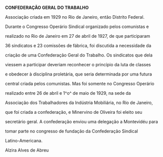 **CONFEDERAÇÃO GERAL DO TRABALHO**



Associação criada em 1929 no Rio de Janeiro, então Distrito Federal.



Durante o Congresso Operário Sindical organizado pelos comunistas e

realizado no Rio de Janeiro em 27 de abril de 1927, de que participaram

36 sindicatos e 23 comissões de fábrica, foi discutida a necessidade da

criação de uma Confederação Geral do Trabalho. Os sindicatos que dela

viessem a participar deveriam reconhecer o princípio da luta de classes

e obedecer à disciplina proletária, que seria determinada por uma futura

central criada pelos comunistas. Mas foi somente no Congresso Operário

realizado entre 26 de abril e 1^o^ de maio de 1929, na sede da

Associação dos Trabalhadores da Indústria Mobiliária, no Rio de Janeiro,

que foi criada a confederação, e Minervino de Oliveira foi eleito seu

secretário geral. A confederação enviou uma delegação a Montevidéu para

tomar parte no congresso de fundação da Confederação Sindical

Latino-Americana.



Alzira Alves de Abreu



